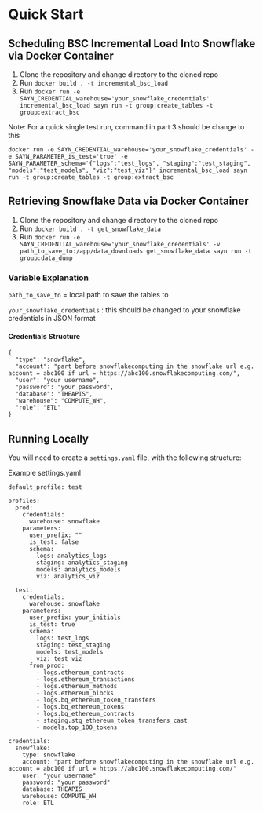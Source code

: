 # Quick Start

## Scheduling BSC Incremental Load Into Snowflake via Docker Container

1. Clone the repository and change directory to the cloned repo
2. Run `docker build . -t incremental_bsc_load`
3. Run `docker run -e SAYN_CREDENTIAL_warehouse='your_snowflake_credentials' incremental_bsc_load sayn run -t group:create_tables -t group:extract_bsc`

Note: For a quick single test run, command in part 3 should be change to this

`docker run -e SAYN_CREDENTIAL_warehouse='your_snowflake_credentials' -e SAYN_PARAMETER_is_test='true' -e SAYN_PARAMETER_schema='{"logs":"test_logs", "staging":"test_staging", "models":"test_models", "viz":"test_viz"}' incremental_bsc_load sayn run -t group:create_tables -t group:extract_bsc`

## Retrieving Snowflake Data via Docker Container

1. Clone the repository and change directory to the cloned repo
2. Run `docker build . -t get_snowflake_data`
3. Run `docker run -e SAYN_CREDENTIAL_warehouse='your_snowflake_credentials' -v path_to_save_to:/app/data_downloads get_snowflake_data sayn run -t group:data_dump`


### Variable Explanation

`path_to_save_to` = local path to save the tables to

`your_snowflake_credentials` : this should be changed to your snowflake credentials in JSON format

#### Credentials Structure
```
{
  "type": "snowflake",
  "account": "part before snowflakecomputing in the snowflake url e.g. account = abc100 if url = https://abc100.snowflakecomputing.com/",
  "user": "your username",
  "password": "your password",
  "database": "THEAPIS",
  "warehouse": "COMPUTE_WH",
  "role": "ETL"
}
```

## Running Locally

You will need to create a `settings.yaml` file, with the following structure:

Example settings.yaml
```
default_profile: test

profiles:
  prod:
    credentials:
      warehouse: snowflake
    parameters:
      user_prefix: ""
      is_test: false
      schema:
        logs: analytics_logs
        staging: analytics_staging
        models: analytics_models
        viz: analytics_viz

  test:
    credentials:
      warehouse: snowflake
    parameters:
      user_prefix: your_initials
      is_test: true
      schema:
        logs: test_logs
        staging: test_staging
        models: test_models
        viz: test_viz
      from_prod:
        - logs.ethereum_contracts
        - logs.ethereum_transactions
        - logs.ethereum_methods
        - logs.ethereum_blocks
        - logs.bq_ethereum_token_transfers
        - logs.bq_ethereum_tokens
        - logs.bq_ethereum_contracts
        - staging.stg_ethereum_token_transfers_cast
        - models.top_100_tokens

credentials:
  snowflake:
    type: snowflake
    account: "part before snowflakecomputing in the snowflake url e.g. account = abc100 if url = https://abc100.snowflakecomputing.com/"
    user: "your username"
    password: "your password"
    database: THEAPIS
    warehouse: COMPUTE_WH
    role: ETL
```
